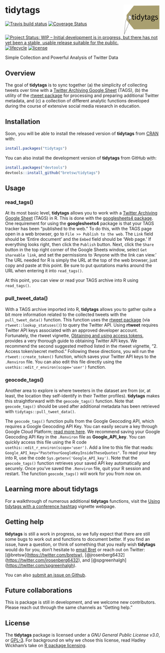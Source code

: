 
<!-- README.md is generated from README.Rmd. Please edit that file -->

# tidytags <img src="man/figures/tidytags-logo.png" align="right" width="120" />

[![Travis build
status](https://travis-ci.com/bretsw/tidytags.svg?branch=master)](https://travis-ci.com/bretsw/tidytags)
[![Coverage
Status](https://codecov.io/gh/bretsw/tidytags/branch/master/graph/badge.svg)](https://codecov.io/gh/bretsw/tidytags/?branch=master)
[![Project Status: WIP – Initial development is in progress, but there
has not yet been a stable, usable release suitable for the
public.](https://www.repostatus.org/badges/latest/wip.svg)](https://www.repostatus.org/#wip)
[![lifecycle](https://img.shields.io/badge/lifecycle-maturing-blue.svg)](https://www.tidyverse.org/lifecycle/#maturing)
[![license](https://img.shields.io/badge/license-GPL3-9cf.svg)](https://www.gnu.org/licenses/gpl.html)

Simple Collection and Powerful Analysis of Twitter Data

## Overview

The goal of **tidytags** is to sync together (a) the simplicity of
collecting tweets over time with a [Twitter Archiving Google
Sheet](https://tags.hawksey.info/) (TAGS), (b) the utility of the
[rtweet package](https://rtweet.info/) for processing and preparing
additional Twitter metadata, and (c) a collection of different analytic
functions developed during the course of extensive social media research
in education.

## Installation

Soon, you will be able to install the released version of **tidytags**
from [CRAN](https://CRAN.R-project.org) with:

``` r
install.packages("tidytags")
```

You can also install the development version of **tidytags** from GitHub
with:

``` r
install.packages("devtools")
devtools::install_github("bretsw/tidytags")
```

## Usage

### read\_tags()

At its most basic level, **tidytags** allows you to work with a [Twitter
Archiving Google Sheet](https://tags.hawksey.info/) (TAGS) in R. This is
done with the [googlesheets4
package](https://CRAN.R-project.org/package=googlesheets4). One
requirement for using the **googlesheets4** package is that your TAGS
tracker has been “published to the web.” To do this, with the TAGS page
open in a web browser, go to `File >> Publish to the web`. The `Link`
field should be ‘Entire document’ and the `Embed` field should be ‘Web
page.’ If everything looks right, then click the `Publish` button. Next,
click the `Share` button in the top right corner of the Google Sheets
window, select `Get shareable link`, and set the permissions to ‘Anyone
with the link can view.’ The URL needed for R is simply the URL at the
top of the web browser, just copy and paste at this point. Be sure to
put quotations marks around the URL when entering it into `read_tags()`.

At this point, you can view or read your TAGS archive into R using
`read_tags()`.

### pull\_tweet\_data()

With a TAGS archive imported into R, **tidytags** allows you to gather
quite a bit more information related to the collected tweets with the
`pull_tweet_data()` function. This function uses the [rtweet
package](https://rtweet.info/) (via `rtweet::lookup_statuses()`) to
query the Twitter API. Using **rtweet** requires Twitter API keys
associated with an approved developer account. Fortunately, the rtweet
vignette, [Obtaining and using access
tokens](https://rtweet.info/articles/auth.html), provides a very
thorough guide to obtaining Twitter API keys. We recommend the second
suggested method listed in the rtweet vignette, “2. Access token/secret
method.” Following these directions, you will run the
`rtweet::create_token()` function, which saves your Twitter API keys to
the `.Renviron` file. You can also edit this file directly using the
`usethis::edit_r_environ(scope='user')` function.

### geocode\_tags()

Another area to explore is where tweeters in the dataset are from (or,
at least, the location they self-identify in their Twitter profiles).
**tidytags** makes this straightforward with the `geocode_tags()`
function. Note that `geocode_tags()` should be used after additional
metadata has been retrieved with `tidytags::pull_tweet_data()`.

The `geocode_tags()` function pulls from the Google Geocoding API, which
requires a Google Geocoding API Key. You can easily secure a key through
Google Cloud Platform; [read more
here](https://developers.google.com/maps/documentation/geocoding/get-api-key).
We recommend saving your Google Geocoding API Key in the `.Renviron`
file as **Google\_API\_key**. You can quickly access this file using the
R code `usethis::edit_r_environ(scope='user')`. Add a line to this file
that reads: `Google_API_key="PasteYourGoogleKeyInsideTheseQuotes"`. To
read your key into R, use the code `Sys.getenv('Google_API_key')`. Note
that the `geocode_tags()` function retrieves your saved API key
automatically and securely. Once you’ve saved the `.Renviron` file, quit
your R session and restart. The function `geocode_tags()` will work for
you from now on.

## Learning more about tidytags

For a walkthrough of numerous additional **tidytags** functions, visit
the [Using tidytags with a conference
hashtag](https://bretsw.github.io/tidytags/articles/tidytags-with-conf-hashtags.html)
vignette webpage.

## Getting help

**tidytags** is still a work in progress, so we fully expect that there
are still some bugs to work out and functions to document better. If you
find an issue, have a question, or think of something that you really
wish **tidytags** would do for you, don’t hesitate to [email
Bret](mailto:bret@bretsw.com) or reach out on Twitter:
\[@bretsw\](<https://twitter.com/bretsw>),
\[@jrosenberg6432\](<https://twitter.com/jrosenberg6432>), and
\[@spgreenhalgh\](<https://twitter.com/spgreenhalgh>).

You can also [submit an issue on
Github](https://github.com/bretsw/tidytags/issues/).

## Future collaborations

This is package is still in development, and we welcome new
contributors. Please reach out through the same channels as “Getting
help.”

## License

The **tidytags** package is licensed under a *GNU General Public License
v3.0*, or [GPL-3](https://choosealicense.com/licenses/lgpl-3.0/). For
background on why we chose this license, read Hadley Wickham’s take on
[R package licensing](http://r-pkgs.had.co.nz/description.html#license).
